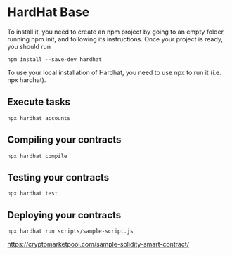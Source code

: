 # HardHat Base

To install it, you need to create an npm project by going to an empty folder, running npm init, and following its instructions. Once your project is ready, you should run

```
npm install --save-dev hardhat
```

To use your local installation of Hardhat, you need to use npx to run it (i.e. npx hardhat).

## Execute tasks

```
npx hardhat accounts
```

## Compiling your contracts

```
npx hardhat compile
```

## Testing your contracts

```
npx hardhat test
```

## Deploying your contracts

```
npx hardhat run scripts/sample-script.js
```

https://cryptomarketpool.com/sample-solidity-smart-contract/
